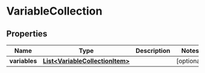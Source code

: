 

# VariableCollection

## Properties

Name | Type | Description | Notes
------------ | ------------- | ------------- | -------------
**variables** | [**List&lt;VariableCollectionItem&gt;**](VariableCollectionItem.md) |  |  [optional]



